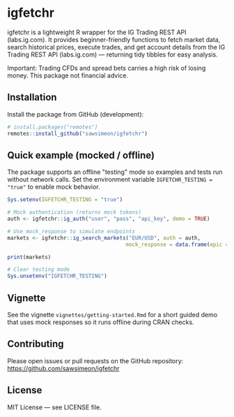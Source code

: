 # igfetchr

igfetchr is a lightweight R wrapper for the IG Trading REST API (labs.ig.com). It provides beginner-friendly functions to fetch market data, search historical prices, execute trades, and get account details from the IG Trading REST API (labs.ig.com) — returning tidy tibbles for easy analysis.

Important: Trading CFDs and spread bets carries a high risk of losing money. This package not financial advice.

## Installation

Install the package from GitHub (development):

```r
# install.packages("remotes")
remotes::install_github("sawsimeon/igfetchr")
```

## Quick example (mocked / offline)

The package supports an offline "testing" mode so examples and tests run without network calls. Set the environment variable `IGFETCHR_TESTING = "true"` to enable mock behavior.

```r
Sys.setenv(IGFETCHR_TESTING = "true")

# Mock authentication (returns mock tokens)
auth <- igfetchr::ig_auth("user", "pass", "api_key", demo = TRUE)

# Use mock_response to simulate endpoints
markets <- igfetchr::ig_search_markets("EUR/USD", auth = auth,
                                      mock_response = data.frame(epic = "TEST.EURUSD", name = "EUR/USD"))

print(markets)

# Clear testing mode
Sys.unsetenv("IGFETCHR_TESTING")
```

## Vignette

See the vignette `vignettes/getting-started.Rmd` for a short guided demo that uses mock responses so it runs offline during CRAN checks.

## Contributing

Please open issues or pull requests on the GitHub repository: https://github.com/sawsimeon/igfetchr

## License

MIT License — see LICENSE file.
